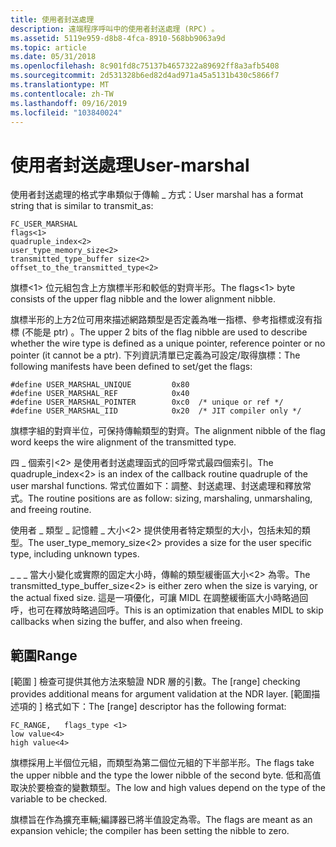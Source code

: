 ```yaml
---
title: 使用者封送處理
description: 遠端程序呼叫中的使用者封送處理 (RPC) 。
ms.assetid: 5119e959-d8b8-4fca-8910-568bb9063a9d
ms.topic: article
ms.date: 05/31/2018
ms.openlocfilehash: 8c901fd8c75137b4657322a89692ff8a3afb5408
ms.sourcegitcommit: 2d531328b6ed82d4ad971a45a5131b430c5866f7
ms.translationtype: MT
ms.contentlocale: zh-TW
ms.lasthandoff: 09/16/2019
ms.locfileid: "103840024"
---
```

# <a name="user-marshal"></a><span data-ttu-id="a4ec4-103">使用者封送處理</span><span class="sxs-lookup"><span data-stu-id="a4ec4-103">User-marshal</span></span>

<span data-ttu-id="a4ec4-104">使用者封送處理的格式字串類似于傳輸 \_ 方式：</span><span class="sxs-lookup"><span data-stu-id="a4ec4-104">User marshal has a format string that is similar to transmit\_as:</span></span>

``` syntax
FC_USER_MARSHAL
flags<1>
quadruple_index<2>
user_type_memory_size<2>
transmitted_type_buffer size<2>
offset_to_the_transmitted_type<2>
```

<span data-ttu-id="a4ec4-105">旗標<1> 位元組包含上方旗標半形和較低的對齊半形。</span><span class="sxs-lookup"><span data-stu-id="a4ec4-105">The flags<1> byte consists of the upper flag nibble and the lower alignment nibble.</span></span>

<span data-ttu-id="a4ec4-106">旗標半形的上方2位可用來描述網路類型是否定義為唯一指標、參考指標或沒有指標 (不能是 ptr) 。</span><span class="sxs-lookup"><span data-stu-id="a4ec4-106">The upper 2 bits of the flag nibble are used to describe whether the wire type is defined as a unique pointer, reference pointer or no pointer (it cannot be a ptr).</span></span> <span data-ttu-id="a4ec4-107">下列資訊清單已定義為可設定/取得旗標：</span><span class="sxs-lookup"><span data-stu-id="a4ec4-107">The following manifests have been defined to set/get the flags:</span></span>

``` syntax
#define USER_MARSHAL_UNIQUE         0x80
#define USER_MARSHAL_REF            0x40
#define USER_MARSHAL_POINTER        0xc0  /* unique or ref */
#define USER_MARSHAL_IID            0x20  /* JIT compiler only */
```

<span data-ttu-id="a4ec4-108">旗標字組的對齊半位，可保持傳輸類型的對齊。</span><span class="sxs-lookup"><span data-stu-id="a4ec4-108">The alignment nibble of the flag word keeps the wire alignment of the transmitted type.</span></span>

<span data-ttu-id="a4ec4-109">四 \_ 個索引<2> 是使用者封送處理函式的回呼常式最四個索引。</span><span class="sxs-lookup"><span data-stu-id="a4ec4-109">The quadruple\_index<2> is an index of the callback routine quadruple of the user marshal functions.</span></span> <span data-ttu-id="a4ec4-110">常式位置如下：調整、封送處理、封送處理和釋放常式。</span><span class="sxs-lookup"><span data-stu-id="a4ec4-110">The routine positions are as follow: sizing, marshaling, unmarshaling, and freeing routine.</span></span>

<span data-ttu-id="a4ec4-111">使用者 \_ 類型 \_ 記憶體 \_ 大小<2> 提供使用者特定類型的大小，包括未知的類型。</span><span class="sxs-lookup"><span data-stu-id="a4ec4-111">The user\_type\_memory\_size<2> provides a size for the user specific type, including unknown types.</span></span>

<span data-ttu-id="a4ec4-112">\_ \_ \_ 當大小變化或實際的固定大小時，傳輸的類型緩衝區大小<2> 為零。</span><span class="sxs-lookup"><span data-stu-id="a4ec4-112">The transmitted\_type\_buffer\_size<2> is either zero when the size is varying, or the actual fixed size.</span></span> <span data-ttu-id="a4ec4-113">這是一項優化，可讓 MIDL 在調整緩衝區大小時略過回呼，也可在釋放時略過回呼。</span><span class="sxs-lookup"><span data-stu-id="a4ec4-113">This is an optimization that enables MIDL to skip callbacks when sizing the buffer, and also when freeing.</span></span>

## <a name="range"></a><span data-ttu-id="a4ec4-114">範圍</span><span class="sxs-lookup"><span data-stu-id="a4ec4-114">Range</span></span>

<span data-ttu-id="a4ec4-115">\[範圍 \] 檢查可提供其他方法來驗證 NDR 層的引數。</span><span class="sxs-lookup"><span data-stu-id="a4ec4-115">The \[range\] checking provides additional means for argument validation at the NDR layer.</span></span> <span data-ttu-id="a4ec4-116">\[範圍描述項的 \] 格式如下：</span><span class="sxs-lookup"><span data-stu-id="a4ec4-116">The \[range\] descriptor has the following format:</span></span>

``` syntax
FC_RANGE,   flags_type <1>
low value<4>
high value<4>
```

<span data-ttu-id="a4ec4-117">旗標採用上半個位元組，而類型為第二個位元組的下半部半形。</span><span class="sxs-lookup"><span data-stu-id="a4ec4-117">The flags take the upper nibble and the type the lower nibble of the second byte.</span></span> <span data-ttu-id="a4ec4-118">低和高值取決於要檢查的變數類型。</span><span class="sxs-lookup"><span data-stu-id="a4ec4-118">The low and high values depend on the type of the variable to be checked.</span></span>

<span data-ttu-id="a4ec4-119">旗標旨在作為擴充車輛;編譯器已將半值設定為零。</span><span class="sxs-lookup"><span data-stu-id="a4ec4-119">The flags are meant as an expansion vehicle; the compiler has been setting the nibble to zero.</span></span>

 

 




